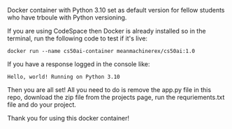 Docker container with Python 3.10 set as default version for fellow students who have trboule with Python versioning.

If you are using CodeSpace then Docker is already installed so in the terminal, run the following code to test if it's live:
```
docker run --name cs50ai-container meanmachinerex/cs50ai:1.0
```
If you have a response logged in the console like:
```
Hello, world! Running on Python 3.10
```
Then you are all set! All you need to do is remove the app.py file in this repo, download the zip file from the projects page, run the requriements.txt file and do your project.

Thank you for using this docker container!

